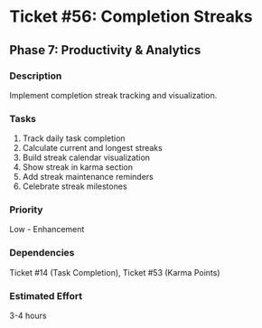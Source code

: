 # Ticket #56: Completion Streaks

## Phase 7: Productivity & Analytics

### Description
Implement completion streak tracking and visualization.

### Tasks
1) Track daily task completion  
2) Calculate current and longest streaks  
3) Build streak calendar visualization  
4) Show streak in karma section  
5) Add streak maintenance reminders  
6) Celebrate streak milestones  

### Priority
Low - Enhancement

### Dependencies
Ticket #14 (Task Completion), Ticket #53 (Karma Points)

### Estimated Effort
3-4 hours
